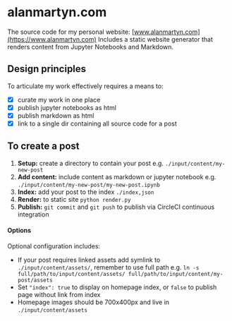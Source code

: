 # alanmartyn.com

The source code for my personal website: [www.alanmartyn.com](https://www.alanmartyn.com) Includes a static website generator that renders content from Jupyter Notebooks and Markdown.


## Design principles

To articulate my work effectively requires a means to:
- [x] curate my work in one place
- [x] publish jupyter notebooks as html
- [x] publish markdown as html
- [x] link to a single dir containing all source code for a post

## To create a post

1. **Setup:** create a directory to contain your post e.g. `./input/content/my-new-post`
1. **Add content:** include content as markdown or jupyter notebook e.g. `./input/content/my-new-post/my-new-post.ipynb`
1. **Index:** add your post to the index `./index,json`
1. **Render:** to static site `python render.py`
1. **Publish:** `git commit` and `git push` to publish via CircleCI continuous integration

#### Options

Optional configuration includes:

- If your post requires linked assets add symlink to `./input/content/assets/`, remember to use full path e.g. `ln -s full/path/to/input/content/assets/ full/path/to/input/content/my-post/assets`
- Set `"index": true` to display on homepage index, or `false` to publish page without link from index
- Homepage images should be 700x400px and live in `./input/content/assets`


